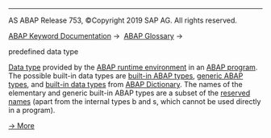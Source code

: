   

* * *

AS ABAP Release 753, ©Copyright 2019 SAP AG. All rights reserved.

[ABAP Keyword Documentation](javascript:call_link\('abenabap.htm'\)) →  [ABAP Glossary](javascript:call_link\('abenabap_glossary.htm'\)) → 

predefined data type

[Data type](javascript:call_link\('abendata_type_glosry.htm'\) "Glossary Entry") provided by the [ABAP runtime environment](javascript:call_link\('abenabap_runtime_envir_glosry.htm'\) "Glossary Entry") in an [ABAP program](javascript:call_link\('abenabap_program_glosry.htm'\) "Glossary Entry"). The possible built-in data types are [built-in ABAP types](javascript:call_link\('abenpredefined_abap_type_glosry.htm'\) "Glossary Entry"), [generic ABAP types](javascript:call_link\('abengeneric_abap_type_glosry.htm'\) "Glossary Entry"), and [built-in data types](javascript:call_link\('abenddic_builtin_types.htm'\)) from [ABAP Dictionary](javascript:call_link\('abenabap_dictionary_glosry.htm'\) "Glossary Entry"). The names of the elementary and generic built-in ABAP types are a subset of the [reserved names](javascript:call_link\('abenabap_words.htm'\)) (apart from the internal types b and s, which cannot be used directly in a program).

[→ More](javascript:call_link\('abenbuilt_in_types.htm'\))